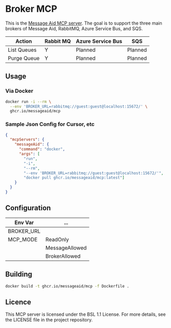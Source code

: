# Broker MCP

This is the [Message Aid MCP server](https://messageaid.com/docs/reference/mcp). The goal is to support the three main brokers 
of Message Aid, RabbitMQ, Azure Service Bus, and SQS.

| Action      | Rabbit MQ | Azure Service Bus | SQS     |
|-------------|-----------|-------------------|---------|
| List Queues | Y         | Planned           | Planned |
| Purge Queue | Y         | Planned           | Planned | 


## Usage

### Via Docker

```sh
docker run -i --rm \
  --env 'BROKER_URL=rabbitmq://guest:guest@localhost:15672/' \
  ghcr.io/messageaid/mcp
```

### Sample Json Config for Cursor, etc

```json
{
  "mcpServers": {
    "messageAid": {
      "command": "docker",
      "args": [
        "run", 
        "-i", 
        "--rm", 
        "--env 'BROKER_URL=rabbitmq://guest:guest@localhost:15672/'",
        "docker pull ghcr.io/messageaid/mcp:latest"]
    }
  }
}
```

## Configuration

| Env Var    | ...            |
|------------|----------------|
| BROKER_URL |                |
| MCP_MODE   | ReadOnly       | 
|            | MessageAllowed | 
|            | BrokerAllowed  | 

## Building

```sh
docker build -t ghcr.io/messageaid/mcp -f Dockerfile .
```

## Licence

This MCP server is licensed under the BSL 1.1 License. For more details,
see the LICENSE file in the project repository.
